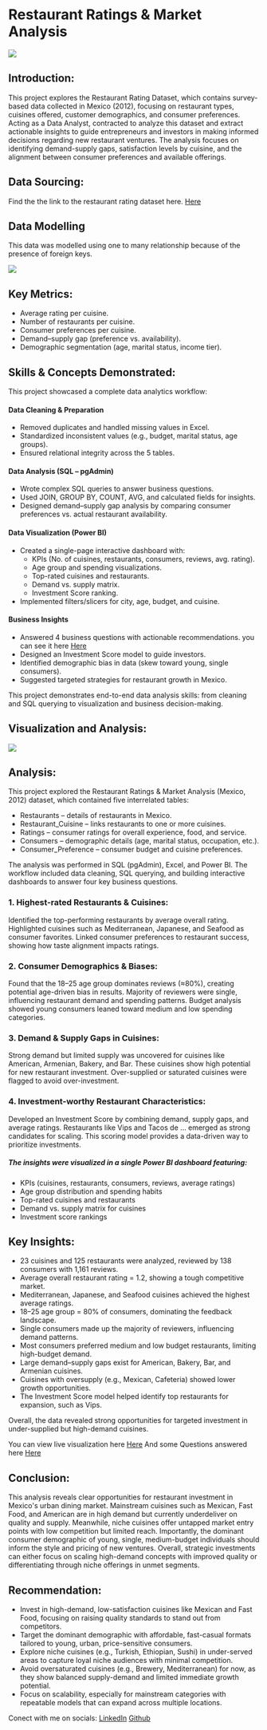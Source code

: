 # Restaurant Ratings & Market Analysis
![](https://github.com/enogift1999-ui/Resturant-rating-analysis/blob/main/restaurant-rating-infographics-vector.jpg)

## Introduction:
This project explores the Restaurant Rating Dataset, which contains survey-based data collected in Mexico (2012), focusing on restaurant types, cuisines offered, customer demographics, and consumer preferences. Acting as a Data Analyst, contracted to analyze this dataset and extract actionable insights to guide entrepreneurs and investors in making informed decisions regarding new restaurant ventures. The analysis focuses on identifying demand-supply gaps, satisfaction levels by cuisine, and the alignment between consumer preferences and available offerings.

## Data Sourcing:
Find the the link to the restaurant rating dataset here. [Here](https://drive.google.com/file/d/1c1HKM8UTqwWOgexRLOtEJuxjBiA2N6xf/view?usp=drive_link)

## Data Modelling
This data was modelled using one to many relationship because of the presence of foreign keys. 

![](https://github.com/enogift1999-ui/Resturant-rating-analysis/blob/main/data%20model.png)

## Key Metrics: 
- Average rating per cuisine.
- Number of restaurants per cuisine.
- Consumer preferences per cuisine.
- Demand–supply gap (preference vs. availability).
- Demographic segmentation (age, marital status, income tier).

## Skills & Concepts Demonstrated:
This project showcased a complete data analytics workflow:

#### Data Cleaning & Preparation
- Removed duplicates and handled missing values in Excel.
- Standardized inconsistent values (e.g., budget, marital status, age groups).
- Ensured relational integrity across the 5 tables.

#### Data Analysis (SQL – pgAdmin)
- Wrote complex SQL queries to answer business questions.
- Used JOIN, GROUP BY, COUNT, AVG, and calculated fields for insights.
- Designed demand–supply gap analysis by comparing consumer preferences vs. actual restaurant availability.

#### Data Visualization (Power BI)
- Created a single-page interactive dashboard with:
    - KPIs (No. of cuisines, restaurants, consumers, reviews, avg. rating).
    - Age group and spending visualizations.
    - Top-rated cuisines and restaurants.
    - Demand vs. supply matrix.
    - Investment Score ranking.
- Implemented filters/slicers for city, age, budget, and cuisine.

#### Business Insights 
- Answered 4 business questions with actionable recommendations. you can see it here [Here](https://github.com/enogift1999-ui/Resturant-rating-analysis/blob/main/capstone%20Project%203.docx)
- Designed an Investment Score model to guide investors.
- Identified demographic bias in data (skew toward young, single consumers).
- Suggested targeted strategies for restaurant growth in Mexico.

This project demonstrates end-to-end data analysis skills: from cleaning and SQL querying to visualization and business decision-making.

## Visualization and Analysis:
![](https://github.com/enogift1999-ui/Resturant-rating-analysis/blob/main/Screenshot%20(109).png)


## Analysis:
This project explored the Restaurant Ratings & Market Analysis (Mexico, 2012) dataset, which contained five interrelated tables:
- Restaurants – details of restaurants in Mexico.
- Restaurant_Cuisine – links restaurants to one or more cuisines.
- Ratings – consumer ratings for overall experience, food, and service.
- Consumers – demographic details (age, marital status, occupation, etc.).
- Consumer_Preference – consumer budget and cuisine preferences.

The analysis was performed in SQL (pgAdmin), Excel, and Power BI. The workflow included data cleaning, SQL querying, and building interactive dashboards to answer four key business questions.

### 1. Highest-rated Restaurants & Cuisines: 
Identified the top-performing restaurants by average overall rating.
Highlighted cuisines such as Mediterranean, Japanese, and Seafood as consumer favorites.
Linked consumer preferences to restaurant success, showing how taste alignment impacts ratings.

### 2. Consumer Demographics & Biases:
Found that the 18–25 age group dominates reviews (≈80%), creating potential age-driven bias in results.
Majority of reviewers were single, influencing restaurant demand and spending patterns.
Budget analysis showed young consumers leaned toward medium and low spending categories.

### 3. Demand & Supply Gaps in Cuisines:
Strong demand but limited supply was uncovered for cuisines like American, Armenian, Bakery, and Bar.
These cuisines show high potential for new restaurant investment.
Over-supplied or saturated cuisines were flagged to avoid over-investment.

### 4. Investment-worthy Restaurant Characteristics:
Developed an Investment Score by combining demand, supply gaps, and average ratings.
Restaurants like Vips and Tacos de … emerged as strong candidates for scaling.
This scoring model provides a data-driven way to prioritize investments.

##### The insights were visualized in a single Power BI dashboard featuring:
- KPIs (cuisines, restaurants, consumers, reviews, average ratings)
- Age group distribution and spending habits
- Top-rated cuisines and restaurants
- Demand vs. supply matrix for cuisines
- Investment score rankings

## Key Insights:
- 23 cuisines and 125 restaurants were analyzed, reviewed by 138 consumers with 1,161 reviews.
- Average overall restaurant rating = 1.2, showing a tough competitive market.
- Mediterranean, Japanese, and Seafood cuisines achieved the highest average ratings.
- 18–25 age group = 80% of consumers, dominating the feedback landscape.
- Single consumers made up the majority of reviewers, influencing demand patterns.
- Most consumers preferred medium and low budget restaurants, limiting high-budget demand.
- Large demand–supply gaps exist for American, Bakery, Bar, and Armenian cuisines.
- Cuisines with oversupply (e.g., Mexican, Cafeteria) showed lower growth opportunities.
- The Investment Score model helped identify top restaurants for expansion, such as Vips.

Overall, the data revealed strong opportunities for targeted investment in under-supplied but high-demand cuisines.

You can view live visualization here [Here](https://github.com/enogift1999-ui/Resturant-rating-analysis/blob/main/resturant%20rating.pbix) And some Questions answered here [Here](https://github.com/enogift1999-ui/Resturant-rating-analysis/blob/main/capstone%20Project%203.docx)

## Conclusion:
This analysis reveals clear opportunities for restaurant investment in Mexico's urban dining market. Mainstream cuisines such as Mexican, Fast Food, and American are in high demand but currently underdeliver on quality and supply. Meanwhile, niche cuisines offer untapped market entry points with low competition but limited reach. Importantly, the dominant consumer demographic of young, single, medium-budget individuals should inform the style and pricing of new ventures. Overall, strategic investments can either focus on scaling high-demand concepts with improved quality or differentiating through niche offerings in unmet segments.

## Recommendation:
- Invest in high-demand, low-satisfaction cuisines like Mexican and Fast Food, focusing on raising quality standards to stand out from competitors.
- Target the dominant demographic with affordable, fast-casual formats tailored to young, urban, price-sensitive consumers.
- Explore niche cuisines (e.g., Turkish, Ethiopian, Sushi) in under-served areas to capture loyal niche audiences with minimal competition.
- Avoid oversaturated cuisines (e.g., Brewery, Mediterranean) for now, as they show balanced supply-demand and limited immediate growth potential.
- Focus on scalability, especially for mainstream categories with repeatable models that can expand across multiple locations.

Conect with me on socials:
[LinkedIn](https://www.linkedin.com/in/nnamani-gift-303a7b1ba/)
[Github](https://github.com/enogift1999-ui)
